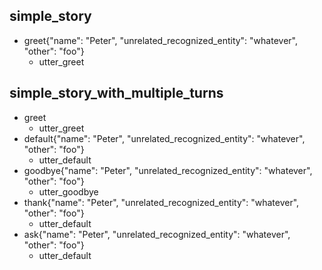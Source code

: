 ## simple_story
* greet{"name": "Peter", "unrelated_recognized_entity": "whatever", "other": "foo"}
    - utter_greet

## simple_story_with_multiple_turns
* greet
    - utter_greet
* default{"name": "Peter", "unrelated_recognized_entity": "whatever", "other": "foo"}
    - utter_default
* goodbye{"name": "Peter", "unrelated_recognized_entity": "whatever", "other": "foo"}
    - utter_goodbye
* thank{"name": "Peter", "unrelated_recognized_entity": "whatever", "other": "foo"}
    - utter_default
* ask{"name": "Peter", "unrelated_recognized_entity": "whatever", "other": "foo"}
    - utter_default
